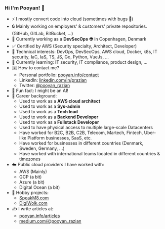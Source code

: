 ### Hi I'm Pooyan! 👋

- ⚡ I mostly convert code into cloud (sometimes with bugs 🐞)
- 🔒 Mainly working on employers' & customers' private repositories. (GitHub, GitLab, BitBucket, ...)
- 💼 Currently working as a __DevSecOps__ 👽 in Copenhagen, Denmark
- ✅ Certified by AWS (Security specialty, Architect, Developer)
- 🤖 Technical interests: DevOps, DevSecOps, AWS cloud, Docker, k8s, IT security, IaC, IaS, TS, JS, Go, Python, VueJs, ...
- 🌱 Currently learning: IT security, IT compliance, product design, ...
- ✉️ How to contact me?
  - Personal portfolio: [pooyan.info/contact](https://pooyan.info/contact)
  - LinkedIn: [linkedin.com/in/prazian](https://dk.linkedin.com/in/prazian)
  - Twitter: [@pooyan_razian](https://twitter.com/pooyan_razian)
- 🧠 Fun fact: I might be an AI!
- 💼 Career background:
  - Used to work as a __AWS cloud architect__
  - Used to work as a __Sys-admin__
  - Used to work as a __Tech lead__
  - Used to work as a __Backend Developer__
  - Used to work as a __Fullstack Developer__
  - Used to have physical access to multiple large-scale Datacenters
  - Have worked for B2C, B2B, C2B, Telecom, Martech, Fintech, Uber-like Platform businesses, SaaS, etc.
  - Have worked for businesses in different countries (Denmark, Sweden, Germany, ...)
  - Have worked with international teams located in different countries & timezones
- ☁️ Public cloud providers I have worked with:
  - AWS (Mainly)
  - GCP (a bit)
  - Azure (a bit)
  - Digital Ocean (a bit)
- 📢 Hobby projects:
  - [SpeakM8.com](https://speakm8.com)
  - [DigiWolk.com](https://dashboard.digiwolk.com)
- ✍️ I write articles at:
  - [pooyan.info/articles](https://pooyan.info/articles/)
  - [medium.com/@pooyan_razian](https://medium.com/@pooyan_razian)

